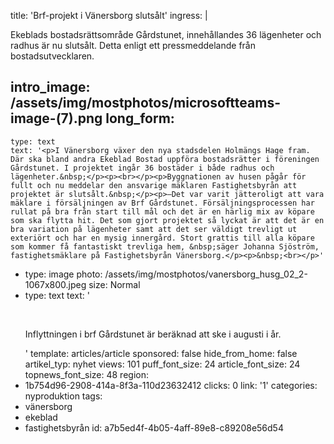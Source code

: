title: 'Brf-projekt i Vänersborg slutsålt'
ingress: |
  <p>Ekeblads bostadsrättsområde Gårdstunet, innehållandes 36 lägenheter och radhus är nu slutsålt. Detta enligt ett pressmeddelande från bostadsutvecklaren.
  </p>
  
intro_image: /assets/img/mostphotos/microsoftteams-image-(7).png
long_form:
  -
    type: text
    text: '<p>I Vänersborg växer den nya stadsdelen Holmängs Hage fram. Där ska bland andra Ekeblad Bostad uppföra bostadsrätter i föreningen Gårdstunet. I projektet ingår 36 bostäder i både radhus och lägenheter.&nbsp;</p><p><br></p><p>Byggnationen av husen pågår för fullt och nu meddelar den ansvarige mäklaren Fastighetsbyrån att projektet är slutsålt.&nbsp;</p><p>–Det var varit jätteroligt att vara mäklare i försäljningen av Brf Gårdstunet. Försäljningsprocessen har rullat på bra från start till mål och det är en härlig mix av köpare som ska flytta hit. Det som gjort projektet så lyckat är att det är en bra variation på lägenheter samt att det ser väldigt trevligt ut exteriört och har en mysig innergård. Stort grattis till alla köpare som kommer få fantastiskt trevliga hem, &nbsp;säger Johanna Sjöström, fastighetsmäklare på Fastighetsbyrån Vänersborg.</p><p>&nbsp;<br></p>'
  -
    type: image
    photo: /assets/img/mostphotos/vanersborg_husg_02_2-1067x800.jpeg
    size: Normal
  -
    type: text
    text: '<p><br></p><p>Inflyttningen i brf Gårdstunet är beräknad att ske i augusti i år.&nbsp;</p>'
template: articles/article
sponsored: false
hide_from_home: false
artikel_typ: nyhet
views: 101
puff_font_size: 24
article_font_size: 24
topnews_font_size: 48
region:
  - 1b754d96-2908-414a-8f3a-110d23632412
clicks: 0
link: '1'
categories: nyproduktion
tags:
  - vänersborg
  - ekeblad
  - fastighetsbyrån
id: a7b5ed4f-4b05-4aff-89e8-c89208e56d54
